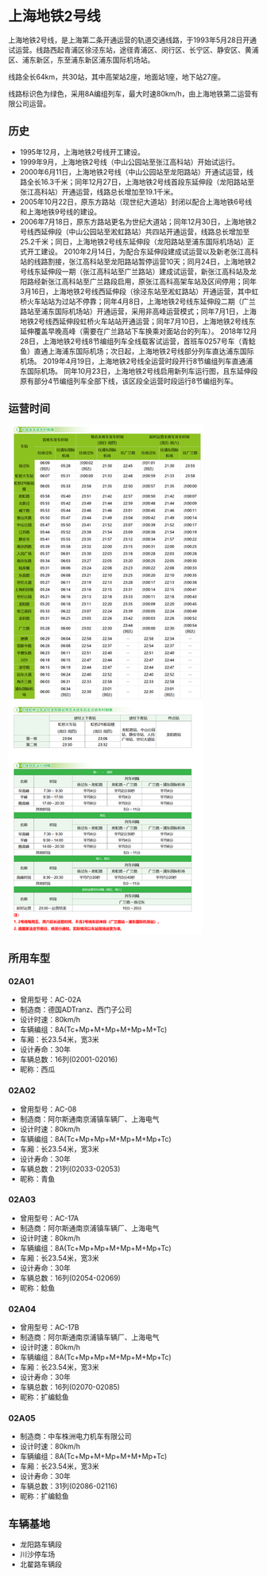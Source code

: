 # 上海地铁2号线

上海地铁2号线，是上海第二条开通运营的轨道交通线路，于1993年5月28日开通试运营。线路西起青浦区徐泾东站，途径青浦区、闵行区、长宁区、静安区、黄浦区、浦东新区，东至浦东新区浦东国际机场站。

线路全长64km，共30站，其中高架站2座，地面站1座，地下站27座。

线路标识色为绿色，采用8A编组列车，最大时速80km/h，由上海地铁第二运营有限公司运营。

## 历史
* 1995年12月，上海地铁2号线开工建设。
* 1999年9月，上海地铁2号线（中山公园站至张江高科站）开始试运行。
* 2000年6月11日，上海地铁2号线（中山公园站至龙阳路站）开通试运营，线路全长16.3千米；同年12月27日，上海地铁2号线首段东延伸段（龙阳路站至张江高科站）开通运营，线路总长增加至19.1千米。
* 2005年10月22日，原东方路站（现世纪大道站）封闭以配合上海地铁6号线和上海地铁9号线的建设。
* 2006年7月18日，原东方路站更名为世纪大道站；同年12月30日，上海地铁2号线西延伸段（中山公园站至淞虹路站）共四站开通运营，线路总长增加至25.2千米；同日，上海地铁2号线东延伸段（龙阳路站至浦东国际机场站）正式开工建设。
2010年2月14日，为配合东延伸段建成试运营以及新老张江高科站的线路割接，张江高科站至龙阳路站暂停运营10天；同月24日，上海地铁2号线东延伸段一期（张江高科站至广兰路站）建成试运营，新张江高科站及龙阳路经新张江高科站至广兰路段启用，原张江高科高架车站及区间停用；同年3月16日，上海地铁2号线西延伸段（徐泾东站至淞虹路站）开通运营，其中虹桥火车站站为过站不停靠；同年4月8日，上海地铁2号线东延伸段二期（广兰路站至浦东国际机场站）开通运营，采用非高峰运营模式；同年7月1日，上海地铁2号线西延伸段虹桥火车站站开通运营；同年7月10日，上海地铁2号线东延伸覆盖早晚高峰（需要在广兰路站下车换乘对面站台的列车）。
2018年12月28日，上海地铁2号线8节编组列车全线载客试运营，首班车0257号车（青鲶鱼）直通上海浦东国际机场；次日起，上海地铁2号线部分列车直达浦东国际机场。
2019年4月19日，上海地铁2号线全运营时段开行8节编组列车直通浦东国际机场。 同年10月23日，上海地铁2号线启用新列车运行图，且东延伸段原有部分4节编组列车全部下线，该区段全运营时段运行8节编组列车。

## 运营时间
![](./time/2.png)

## 所用车型
### 02A01
* 曾用型号：AC-02A
* 制造商：德国ADTranz、西门子公司
* 设计时速：80km/h
* 车辆编组：8A(Tc+Mp+M+Mp+M+Mp+M+Tc)
* 车厢：长23.54米，宽3米
* 设计寿命：30年
* 车辆总数：16列(02001-02016)
* 昵称：西瓜
### 02A02
* 曾用型号：AC-08
* 制造商：阿尔斯通南京浦镇车辆厂、上海电气
* 设计时速：80km/h
* 车辆编组：8A(Tc+Mp+Mp+M+Mp+M+Mp+Tc)
* 车厢：长23.54米，宽3米
* 设计寿命：30年
* 车辆总数：21列(02033-02053)
* 昵称：青鱼
### 02A03
* 曾用型号：AC-17A
* 制造商：阿尔斯通南京浦镇车辆厂、上海电气
* 设计时速：80km/h
* 车辆编组：8A(Tc+Mp+Mp+M+Mp+M+Mp+Tc)
* 车厢：长23.54米，宽3米
* 设计寿命：30年
* 车辆总数：16列(02054-02069)
* 昵称：鲶鱼
### 02A04
* 曾用型号：AC-17B
* 制造商：阿尔斯通南京浦镇车辆厂、上海电气
* 设计时速：80km/h
* 车辆编组：8A(Tc+Mp+Mp+M+Mp+M+Mp+Tc)
* 车厢：长23.54米，宽3米
* 设计寿命：30年
* 车辆总数：16列(02070-02085)
* 昵称：扩编鲶鱼
### 02A05
* 制造商：中车株洲电力机车有限公司
* 设计时速：80km/h
* 车辆编组：8A(Tc+Mp+M+Mp+M+M+Mp+Tc)
* 车厢：长23.54米，宽3米
* 设计寿命：30年
* 车辆总数：31列(02086-02116)
* 昵称：扩编鲶鱼

## 车辆基地
* 龙阳路车辆段
* 川沙停车场
* 北翟路车辆段